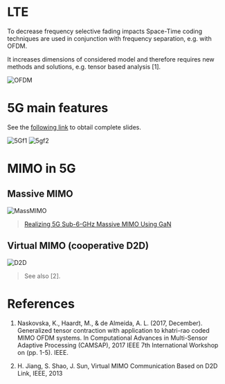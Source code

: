 # LTE

To decrease frequency selective fading impacts Space-Time coding techniques are used in conjunction with frequency separation, e.g. with OFDM.

It increases dimensions of considered model and therefore requires new methods and solutions, e.g. tensor based analysis \[1\].

![OFDM](https://raw.githubusercontent.com/kirlf/CSP/master/MIMO/assets/MIMO-OFDM.png)

# 5G main features

See the [following link](https://www.tu-ilmenau.de/en/integrated-communication-systems-group/teaching/master-studies/?lecture_id=27
) to obtail complete slides.

![5Gf1](https://raw.githubusercontent.com/kirlf/CSP/master/MIMO/assets/5Gfeatures.png)
![5gf2](https://raw.githubusercontent.com/kirlf/CSP/master/MIMO/assets/5Gfeatures2.png)

# MIMO in 5G

## Massive MIMO

![MassMIMO](https://www.mwrf.com/sites/mwrf.com/files/1018_40P_Fig3.png)
> [Realizing 5G Sub-6-GHz Massive MIMO Using GaN](https://www.mwrf.com/semiconductors/realizing-5g-sub-6-ghz-massive-mimo-using-gan)

## Virtual MIMO (cooperative D2D)

![D2D](https://raw.githubusercontent.com/kirlf/CSP/master/MIMO/assets/D2D.png)
> See also \[2\].

# References

1. Naskovska, K., Haardt, M., & de Almeida, A. L. (2017, December). Generalized tensor contraction with application to khatri-rao coded MIMO OFDM systems. In Computational Advances in Multi-Sensor Adaptive Processing (CAMSAP), 2017 IEEE 7th International Workshop on (pp. 1-5). IEEE.

2. H. Jiang, S. Shao, J. Sun, Virtual MIMO Communication Based on D2D Link, IEEE, 2013 


